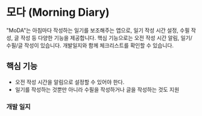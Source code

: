 # 모다 (Morning Diary)

"MoDA"는 아침마다 작성하는 일기를 보조해주는 앱으로, 일기 작성 시간 설정, 수필 작성, 글 작성 등 다양한 기능을 제공합니다.
핵심 기능으로는 오전 작성 시간 알림, 일기/수필/글 작성이 있습니다. 개발일지와 함께 체크리스트를 확인할 수 있습니다.

## 핵심 기능
- 오전 작성 시간을 알림으로 설정할 수 있어야 한다.
- 일기를 작성하는 것뿐만 아니라 수필을 작성하거나 글을 작성하는 것도 지원

### 개발 일지
